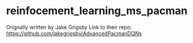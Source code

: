 # reinfocement_learning_ms_pacman

Orignally written by Jake Grigsby
Link to their repo: https://github.com/jakegrigsby/AdvancedPacmanDQNs
